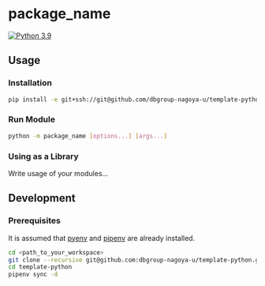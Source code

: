 # package_name

[![Python 3.9](https://github.com/dbgroup-nagoya-u/template-python/actions/workflows/push.yaml/badge.svg)](https://github.com/dbgroup-nagoya-u/template-python/actions/workflows/push.yaml)

## Usage

### Installation

```bash
pip install -e git+ssh://git@github.com/dbgroup-nagoya-u/template-python.git#egg=package_name
```

### Run Module

```bash
python -m package_name [options...] [args...]
```

### Using as a Library

Write usage of your modules...

## Development

### Prerequisites

It is assumed that [pyenv](https://github.com/pyenv/pyenv) and [pipenv](https://github.com/pypa/pipenv) are already installed.

```bash
cd <path_to_your_workspace>
git clone --recursive git@github.com:dbgroup-nagoya-u/template-python.git
cd template-python
pipenv sync -d
```
